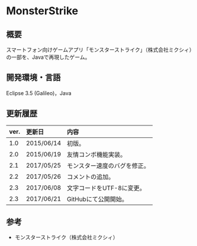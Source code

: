 # MonsterStrike

## 概要
スマートフォン向けゲームアプリ「モンスターストライク」（株式会社ミクシィ）の一部を、Javaで再現したゲーム。

## 開発環境・言語
Eclipse 3.5 (Galileo)，Java

## 更新履歴
|ver.|更新日|内容|
|:-|:-|:-|
|1.0|2015/06/14|初版。|
|2.0|2015/06/19|友情コンボ機能実装。|
|2.1|2017/05/25|モンスター速度のバグを修正。|
|2.2|2017/05/26|コメントの追加。|
|2.3|2017/06/08|文字コードをUTF-8に変更。|
|2.3|2017/06/21|GitHubにて公開開始。|

## 参考
- モンスターストライク（株式会社ミクシィ）
